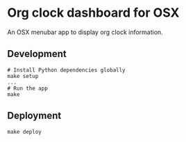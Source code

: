 # Org clock dashboard for OSX

An OSX menubar app to display org clock information.

## Development

```
# Install Python dependencies globally
make setup
...
# Run the app
make
```

## Deployment

```
make deploy
```
